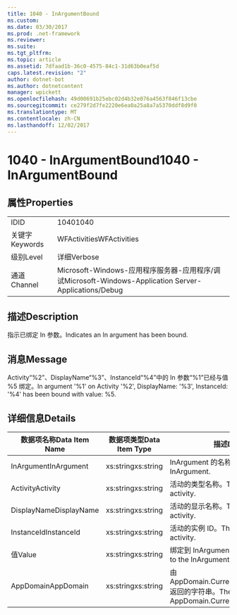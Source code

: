 ```yaml
---
title: 1040 - InArgumentBound
ms.custom: 
ms.date: 03/30/2017
ms.prod: .net-framework
ms.reviewer: 
ms.suite: 
ms.tgt_pltfrm: 
ms.topic: article
ms.assetid: 7dfaad1b-36c0-4575-84c1-31d63b0eaf5d
caps.latest.revision: "2"
author: dotnet-bot
ms.author: dotnetcontent
manager: wpickett
ms.openlocfilehash: 49d00691b25ebc02d4b32e076a4563f846f13cbe
ms.sourcegitcommit: ce279f2d7fe2220e6ea0a25a8a7a5370ddf8d9f0
ms.translationtype: MT
ms.contentlocale: zh-CN
ms.lasthandoff: 12/02/2017
---
```

# <a name="1040---inargumentbound"></a><span data-ttu-id="2e5f1-102">1040 - InArgumentBound</span><span class="sxs-lookup"><span data-stu-id="2e5f1-102">1040 - InArgumentBound</span></span>
## <a name="properties"></a><span data-ttu-id="2e5f1-103">属性</span><span class="sxs-lookup"><span data-stu-id="2e5f1-103">Properties</span></span>  
  
|||  
|-|-|  
|<span data-ttu-id="2e5f1-104">ID</span><span class="sxs-lookup"><span data-stu-id="2e5f1-104">ID</span></span>|<span data-ttu-id="2e5f1-105">1040</span><span class="sxs-lookup"><span data-stu-id="2e5f1-105">1040</span></span>|  
|<span data-ttu-id="2e5f1-106">关键字</span><span class="sxs-lookup"><span data-stu-id="2e5f1-106">Keywords</span></span>|<span data-ttu-id="2e5f1-107">WFActivities</span><span class="sxs-lookup"><span data-stu-id="2e5f1-107">WFActivities</span></span>|  
|<span data-ttu-id="2e5f1-108">级别</span><span class="sxs-lookup"><span data-stu-id="2e5f1-108">Level</span></span>|<span data-ttu-id="2e5f1-109">详细</span><span class="sxs-lookup"><span data-stu-id="2e5f1-109">Verbose</span></span>|  
|<span data-ttu-id="2e5f1-110">通道</span><span class="sxs-lookup"><span data-stu-id="2e5f1-110">Channel</span></span>|<span data-ttu-id="2e5f1-111">Microsoft-Windows-应用程序服务器-应用程序/调试</span><span class="sxs-lookup"><span data-stu-id="2e5f1-111">Microsoft-Windows-Application Server-Applications/Debug</span></span>|  
  
## <a name="description"></a><span data-ttu-id="2e5f1-112">描述</span><span class="sxs-lookup"><span data-stu-id="2e5f1-112">Description</span></span>  
 <span data-ttu-id="2e5f1-113">指示已绑定 In 参数。</span><span class="sxs-lookup"><span data-stu-id="2e5f1-113">Indicates an In argument has been bound.</span></span>  
  
## <a name="message"></a><span data-ttu-id="2e5f1-114">消息</span><span class="sxs-lookup"><span data-stu-id="2e5f1-114">Message</span></span>  
 <span data-ttu-id="2e5f1-115">Activity“%2”、DisplayName“%3”、InstanceId“%4”中的 In 参数“%1”已经与值 %5 绑定。</span><span class="sxs-lookup"><span data-stu-id="2e5f1-115">In argument '%1' on Activity '%2', DisplayName: '%3', InstanceId: '%4' has been bound with value: %5.</span></span>  
  
## <a name="details"></a><span data-ttu-id="2e5f1-116">详细信息</span><span class="sxs-lookup"><span data-stu-id="2e5f1-116">Details</span></span>  
  
|<span data-ttu-id="2e5f1-117">数据项名称</span><span class="sxs-lookup"><span data-stu-id="2e5f1-117">Data Item Name</span></span>|<span data-ttu-id="2e5f1-118">数据项类型</span><span class="sxs-lookup"><span data-stu-id="2e5f1-118">Data Item Type</span></span>|<span data-ttu-id="2e5f1-119">描述</span><span class="sxs-lookup"><span data-stu-id="2e5f1-119">Description</span></span>|  
|--------------------|--------------------|-----------------|  
|<span data-ttu-id="2e5f1-120">InArgument</span><span class="sxs-lookup"><span data-stu-id="2e5f1-120">InArgument</span></span>|<span data-ttu-id="2e5f1-121">xs:string</span><span class="sxs-lookup"><span data-stu-id="2e5f1-121">xs:string</span></span>|<span data-ttu-id="2e5f1-122">InArgument 的名称。</span><span class="sxs-lookup"><span data-stu-id="2e5f1-122">The name of the InArgument.</span></span>|  
|<span data-ttu-id="2e5f1-123">Activity</span><span class="sxs-lookup"><span data-stu-id="2e5f1-123">Activity</span></span>|<span data-ttu-id="2e5f1-124">xs:string</span><span class="sxs-lookup"><span data-stu-id="2e5f1-124">xs:string</span></span>|<span data-ttu-id="2e5f1-125">活动的类型名称。</span><span class="sxs-lookup"><span data-stu-id="2e5f1-125">The type name of the activity.</span></span>|  
|<span data-ttu-id="2e5f1-126">DisplayName</span><span class="sxs-lookup"><span data-stu-id="2e5f1-126">DisplayName</span></span>|<span data-ttu-id="2e5f1-127">xs:string</span><span class="sxs-lookup"><span data-stu-id="2e5f1-127">xs:string</span></span>|<span data-ttu-id="2e5f1-128">活动的显示名称。</span><span class="sxs-lookup"><span data-stu-id="2e5f1-128">The display name of the activity.</span></span>|  
|<span data-ttu-id="2e5f1-129">InstanceId</span><span class="sxs-lookup"><span data-stu-id="2e5f1-129">InstanceId</span></span>|<span data-ttu-id="2e5f1-130">xs:string</span><span class="sxs-lookup"><span data-stu-id="2e5f1-130">xs:string</span></span>|<span data-ttu-id="2e5f1-131">活动的实例 ID。</span><span class="sxs-lookup"><span data-stu-id="2e5f1-131">The instance id of the activity.</span></span>|  
|<span data-ttu-id="2e5f1-132">值</span><span class="sxs-lookup"><span data-stu-id="2e5f1-132">Value</span></span>|<span data-ttu-id="2e5f1-133">xs:string</span><span class="sxs-lookup"><span data-stu-id="2e5f1-133">xs:string</span></span>|<span data-ttu-id="2e5f1-134">绑定到 InArgument 的值。</span><span class="sxs-lookup"><span data-stu-id="2e5f1-134">The value bound to the InArgument.</span></span>|  
|<span data-ttu-id="2e5f1-135">AppDomain</span><span class="sxs-lookup"><span data-stu-id="2e5f1-135">AppDomain</span></span>|<span data-ttu-id="2e5f1-136">xs:string</span><span class="sxs-lookup"><span data-stu-id="2e5f1-136">xs:string</span></span>|<span data-ttu-id="2e5f1-137">由 AppDomain.CurrentDomain.FriendlyName 返回的字符串。</span><span class="sxs-lookup"><span data-stu-id="2e5f1-137">The string returned by AppDomain.CurrentDomain.FriendlyName.</span></span>|
